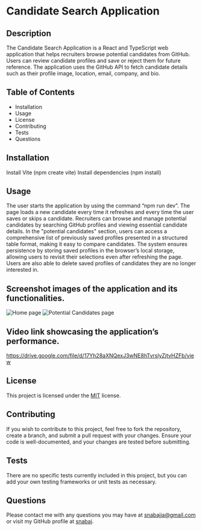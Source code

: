 # Candidate Search Application

## Description

 The Candidate Search Application is a React and TypeScript web application that helps recruiters browse potential candidates from GitHub. Users can review candidate profiles and save or reject them for future reference. The application uses the GitHub API to fetch candidate details such as their profile image, location, email, company, and bio.

## Table of Contents

- Installation
- Usage
- License
- Contributing
- Tests
- Questions

## Installation

Install Vite (npm create vite)
Install dependencies (npm install)

## Usage

The user starts the application by using the command “npm run dev”. The page loads a new candidate every time it refreshes and every time the user saves or skips a candidate. Recruiters can browse and manage potential candidates by searching GitHub profiles and viewing essential candidate details. In the "potential candidates" section, users can access a comprehensive list of previously saved profiles presented in a structured table format, making it easy to compare candidates. The system ensures persistence by storing saved profiles in the browser’s local storage, allowing users to revisit their selections even after refreshing the page. Users are also able to delete saved profiles of candidates they are no longer interested in.

## Screenshot images of the application and its functionalities.
![Home page](<src/assets/Screenshot 2025-02-15 at 6.38.48 PM.png>)
![Potential Candidates page](<src/assets/Screenshot 2025-02-15 at 6.44.09 PM.png>)

## Video link showcasing the application’s performance.
https://drive.google.com/file/d/17Yh28aXNQexJ3wNE8hTvrslyZjtvHZFb/view

## License

This project is licensed under the [MIT](https://opensource.org/licenses/MIT) license.

## Contributing

If you wish to contribute to this project, feel free to fork the repository, create a branch, and submit a pull request with your changes. Ensure your code is well-documented, and your changes are tested before submitting.

## Tests

There are no specific tests currently included in this project, but you can add your own testing frameworks or unit tests as necessary.

## Questions

Please contact me with any questions you may have at [snabajja@gmail.com](mailto:snabajja@gmail.com) or visit my GitHub profile at [snabaj](https://github.com/snabaj).

